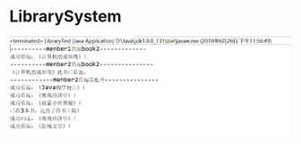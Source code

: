 # LibrarySystem
![Image text](https://raw.githubusercontent.com/ganlulululu/LibrarySystem/master/image/image.PNG)
